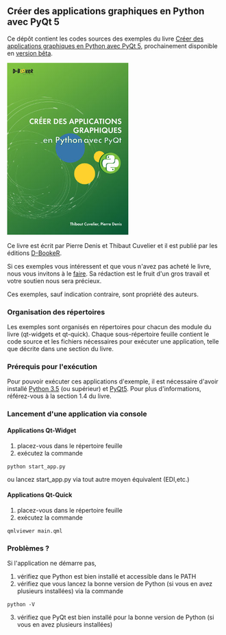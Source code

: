 ## Créer des applications graphiques en Python avec PyQt 5
Ce dépôt contient les codes sources des exemples du livre [Créer des applications graphiques en Python avec PyQt 5](http://www.d-booker.fr/qt-python/376-creer-des-applications-graphiques-en-python-avec-pyqt.html), prochainement disponible en [version bêta](http://www.d-booker.fr/content/48-version-beta).


![Couverture du livre](qt-python-couv_github.jpg)

Ce livre est écrit par Pierre Denis et Thibaut Cuvelier
et il est publié par les éditions [D-BookeR](http://www.d-booker.fr).

Si ces exemples vous intéressent et que vous n'avez pas acheté le livre, nous vous invitons à le [faire](http://www.d-booker.fr/qt-python/376-creer-des-applications-graphiques-en-python-avec-pyqt.html). Sa rédaction est le fruit d'un gros travail et votre soutien nous sera précieux.

Ces exemples, sauf indication contraire, sont propriété des auteurs.

### Organisation des répertoires
Les exemples sont organisés en répertoires pour chacun des module du livre (qt-widgets et qt-quick). Chaque sous-répertoire feuille contient le code source et les fichiers nécessaires pour exécuter une application, telle que décrite dans une section du livre.

### Prérequis pour l'exécution
Pour pouvoir exécuter ces applications d'exemple, il est nécessaire d'avoir installé [Python 3.5](https://www.python.org/downloads/release/python-350/) (ou supérieur) et [PyQt5](https://www.riverbankcomputing.com/software/pyqt/intro).
Pour plus d'informations, référez-vous à la section 1.4 du livre.

### Lancement d'une application via console
#### Applications Qt-Widget
1. placez-vous dans le répertoire feuille
2. exécutez la commande
```
python start_app.py
```
ou lancez start_app.py via tout autre moyen équivalent (EDI,etc.)
#### Applications Qt-Quick
1. placez-vous dans le répertoire feuille
2. exécutez la commande
```
qmlviewer main.qml
```

### Problèmes ?
Si l'application ne démarre pas, 
1. vérifiez que Python est bien installé et accessible dans le PATH
2. vérifiez que vous lancez la bonne version de Python (si vous en avez plusieurs installées) via la commande
```
python -V
```
3. vérifiez que PyQt est bien installé pour la bonne version de Python (si vous en avez plusieurs installées)